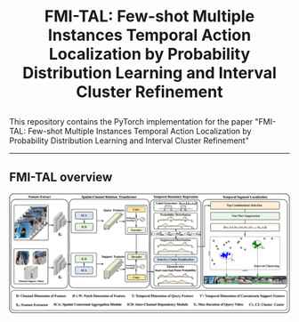 # <p align="center"> FMI-TAL: Few-shot Multiple Instances Temporal Action Localization by Probability Distribution Learning and Interval Cluster Refinement </p>
<!--### <p align="center"> [Fengshun Wang](https://github.com/ycwfs) </p>

### <p align="center"> [[Paper]]() [[Baidu Drive]]() </p>
-->
This repository contains the PyTorch implementation for the paper "FMI-TAL: Few-shot Multiple Instances Temporal Action Localization by Probability Distribution Learning and Interval Cluster Refinement"

---

## FMI-TAL overview
![](asset/alcnb.jpg)

